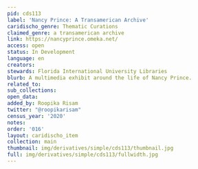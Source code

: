 ```yaml
---
pid: cds113
label: 'Nancy Prince: A Transamerican Archive'
caridischo_genre: Thematic Curations
claimed_genre: a transamerican archive
link: https://nancyprince.omeka.net/
access: open
status: In Development
language: en
creators:
stewards: Florida International University Libraries
blurb: A multimedia exhibit around the life of Nancy Prince.
related_to:
sub_collections:
open_data:
added_by: Roopika Risam
twitter: "@roopikarisam"
census_year: '2020'
notes:
order: '016'
layout: caridischo_item
collection: main
thumbnail: img/derivatives/simple/cds113/thumbnail.jpg
full: img/derivatives/simple/cds113/fullwidth.jpg
---
```

